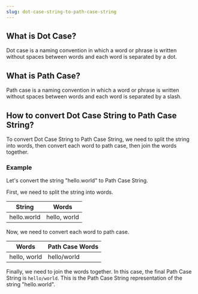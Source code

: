 ```yaml
---
slug: dot-case-string-to-path-case-string
---
```


## What is Dot Case?

Dot case is a naming convention in which a word or phrase is written without spaces between words and each word is separated by a dot.

## What is Path Case?

Path case is a naming convention in which a word or phrase is written without spaces between words and each word is separated by a slash.

## How to convert Dot Case String to Path Case String?

To convert Dot Case String to Path Case String, we need to split the string into words, then convert each word to path case, then join the words together.

### Example

Let's convert the string "hello.world" to Path Case String.

First, we need to split the string into words.

| String      | Words        |
| ----------- | ------------ |
| hello.world | hello, world |

Now, we need to convert each word to path case.

| Words        | Path Case Words |
| ------------ | --------------- |
| hello, world | hello/world     |

Finally, we need to join the words together. In this case, the final Path Case String is `hello/world`. This is the Path Case String representation of the string "hello.world".
